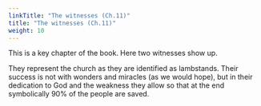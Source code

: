 ```yaml
---
linkTitle: "The witnesses (Ch.11)"
title: "The witnesses (Ch.11)"
weight: 10
---
```


This is a key chapter of the book. Here two witnesses show up.

They represent the church as they are identified as lambstands. Their success is not with wonders and miracles (as we would hope), but in their dedication to God and the weakness they allow so that at the end symbolically 90% of the people are saved.